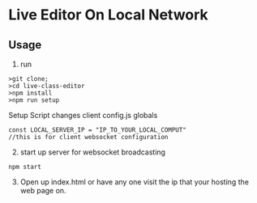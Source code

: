 # Live Editor On Local Network
## Usage
1. run 
```
>git clone;
>cd live-class-editor
>npm install
>npm run setup
```
Setup Script changes client config.js globals
```
const LOCAL_SERVER_IP = "IP_TO_YOUR_LOCAL_COMPUT"
//this is for client websocket configuration
```
2. start up server for websocket broadcasting
```
npm start 
```
3. Open up index.html or have any one visit the ip that your hosting the web page on. 



